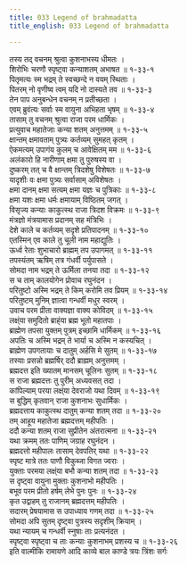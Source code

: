 ```yaml
---
title: 033 Legend of brahmadatta
title_english: 033 Legend of brahmadatta

---
```

तस्य तद् वचनम् श्रुत्वा कुशनाभस्य धीमतः ।  
शिरोभिः चरणौ स्पृष्ट्वा कन्याशतम् अभाषत ॥ १-३३-१  
पितृमत्यः स्म भद्रम् ते स्वच्छन्दे न वयम् स्थिताः ।  
पितरम् नो वृणीष्व त्वम् यदि नो दास्यते तव ॥ १-३३-३  
तेन पाप अनुबन्धेन वचनम् न प्रतीच्छता ।  
एवम् ब्रुवंत्यः सर्वाः स्म वायुना अभिहता भृषम् ॥ १-३३-४  
तासाम् तु वचनम् श्रुत्वा राजा परम धार्मिकः ।  
प्रत्युवाच महातेजाः कन्या शतम् अनुत्तमम् ॥ १-३३-५  
क्षान्तम् क्षमावताम् पुत्र्यः कर्तव्यम् सुमहत् कृतम् ।  
ऐकमत्यम् उपागंय कुलम् च आवेक्षितम् मम ॥ १-३३-६  
अलंकारो हि नारीणाम् क्षमा तु पुरुषस्य वा ।  
दुष्करम् तत् च वै क्षान्तम् त्रिदशेषु विशेषतः ॥ १-३३-७  
यादृशीः वः क्षमा पुत्र्यः सर्वासाम् अविशेषतः ।  
क्षमा दानम् क्षमा सत्यम् क्षमा यज्ञः च पुत्रिकाः ॥ १-३३-८  
क्षमा यशः क्षमा धर्मः क्षमायाम् विष्ठितम् जगत् ।  
विसृज्य कन्याः काकुत्स्थ राजा त्रिदश विक्रमः ॥ १-३३-९  
मंत्रज्ञो मंत्रयामास प्रदानम् सह मंत्रिभिः ।  
देशे काले च कर्तव्यम् सदृशे प्रतिपादनम् ॥ १-३३-१०  
एतस्मिन् एव काले तु चूली नाम महाद्युतिः ।  
ऊर्ध्व रेताः शुभाचारो ब्राह्मम् तप उपागमत् ॥ १-३३-११  
तपस्यंतम् ऋषिम् तत्र गंधर्वी पर्युपासते ।  
सोमदा नाम भद्रम् ते ऊर्मिला तनया तदा ॥ १-३३-१२  
स च ताम् कालयोगेन प्रोवाच रघुनंदन ।  
परितुष्टो अस्मि भद्रम् ते किम् करोमि तव प्रियम् ॥ १-३३-१४  
परितुष्टम् मुनिम् ज्ञात्वा गन्धर्वी मधुर स्वरम् ।  
उवाच परम प्रीता वाक्यज्ञा वाक्य कोविदम् ॥ १-३३-१५  
लक्ष्ंया समुदितो ब्राह्ंया ब्रह्म भूतो महातपाः ।  
ब्राह्मेण तपसा युक्तम् पुत्रम् इच्छामि धार्मिकम् ॥ १-३३-१६  
अपतिः च अस्मि भद्रम् ते भार्या च अस्मि न कस्यचित् ।  
ब्राह्मेण उपगतायाः च दातुम् अर्हसि मे सुतम् ॥ १-३३-१७  
तस्याः प्रसन्नो ब्रह्मर्षिर् ददौ ब्राह्मम् अनुत्तमम् ।  
ब्रह्मदत्त इति ख्यातम् मानसम् चूलिनः सुतम् ॥ १-३३-१८  
स राजा ब्रह्मदत्तः तु पुरीम् अध्यवसत् तदा ।  
कांपिल्याम् परया लक्ष्ंया देवराजो यथा दिवम् ॥ १-३३-१९  
स बुद्धिम् कृतवान् राजा कुशनाभः सुधार्मिकः ।  
ब्रह्मदत्ताय काकुत्स्थ दातुम् कन्या शतम् तदा ॥ १-३३-२०  
तम् आहूय महातेजा ब्रह्मदत्तम् महीपतिः ।  
ददौ कन्या शतम् राजा सुप्रीतेन अंतरात्मना ॥ १-३३-२१  
यथा क्रमम् ततः पाणिम् जग्राह रघुनंदन ।  
ब्रह्मदत्तो महीपालः तासाम् देवपतिर् यथा ॥ १-३३-२२  
स्पृष्ट मात्रे ततः पाणौ विकुब्जा विगत ज्वराः ।  
युक्ताः परमया लक्ष्ंया बभौ कन्या शतम् तदा ॥ १-३३-२३  
स दृष्ट्वा वायुना मुक्ताः कुशनाभो महीपतिः ।  
बभूव परम प्रीतो हर्षम् लेभे पुनः पुनः ॥ १-३३-२४  
कृत उद्वाहम् तु राजानम् ब्रह्मदत्तम् महीपतिः ।  
सदारम् प्रेषयामास स उपाध्याय गणम् तदा ॥ १-३३-२५  
सोमदा अपि सुतम् दृष्ट्वा पुत्रस्य सदृशीम् क्रियाम् ।  
यथा न्यायम् च गन्धर्वी स्नुषाः ताः प्रत्यनंदत ।  
स्पृष्ट्वा स्पृष्ट्वा च ताः कन्याः कुशनाभम् प्रशस्य च ॥ १-३३-२६  
इति वाल्मीकि रामायणे आदि काव्ये बाल काण्डे त्रयः त्रिंशः सर्गः
